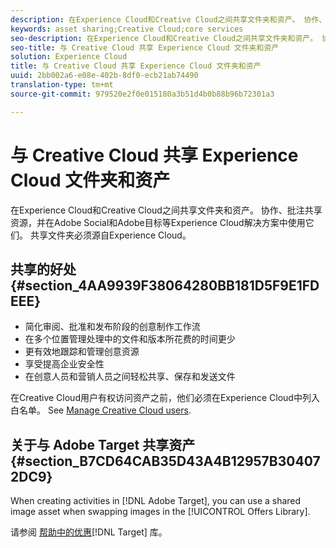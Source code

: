 ```yaml
---
description: 在Experience Cloud和Creative Cloud之间共享文件夹和资产。 协作、批注共享资源，并在Adobe Social和Adobe目标等Experience Cloud解决方案中使用它们。 共享文件夹必须源自Experience Cloud。
keywords: asset sharing;Creative Cloud;core services
seo-description: 在Experience Cloud和Creative Cloud之间共享文件夹和资产。 协作、批注共享资源，并在Adobe Social和Adobe目标等Experience Cloud解决方案中使用它们。 共享文件夹必须源自Experience Cloud。
seo-title: 与 Creative Cloud 共享 Experience Cloud 文件夹和资产
solution: Experience Cloud
title: 与 Creative Cloud 共享 Experience Cloud 文件夹和资产
uuid: 2bb002a6-e08e-402b-8df0-ecb21ab74490
translation-type: tm+mt
source-git-commit: 979520e2f0e015180a3b51d4b0b88b96b72301a3

---
```



# 与 Creative Cloud 共享 Experience Cloud 文件夹和资产

在Experience Cloud和Creative Cloud之间共享文件夹和资产。 协作、批注共享资源，并在Adobe Social和Adobe目标等Experience Cloud解决方案中使用它们。 共享文件夹必须源自Experience Cloud。

## 共享的好处 {#section_4AA9939F38064280BB181D5F9E1FDEEE}

* 简化审阅、批准和发布阶段的创意制作工作流
* 在多个位置管理处理中的文件和版本所花费的时间更少
* 更有效地跟踪和管理创意资源
* 享受提高企业安全性
* 在创意人员和营销人员之间轻松共享、保存和发送文件

在Creative Cloud用户有权访问资产之前，他们必须在Experience Cloud中列入白名单。 See [Manage Creative Cloud users](../experience-cloud-assets/t-admin-add-cc-user.md#task_F36D4F1D49B44F09A54F7371810D2752).

## 关于与 Adobe Target 共享资产 {#section_B7CD64CAB35D43A4B12957B304072DC9}

When creating activities in [!DNL Adobe Target], you can use a shared image asset when swapping images in the [!UICONTROL Offers Library].

请参阅 [帮助中的优惠](https://docs.adobe.com/help/en/target/using/experiences/offers/manage-content.html)[!DNL Target] 库。
